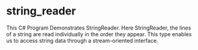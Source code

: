 # string_reader

This C# Program Demonstrates StringReader. Here StringReader, the lines of a string are read individually in the order they appear. This type enables us to access string data through a stream-oriented interface.
